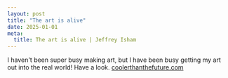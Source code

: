 ```yaml
---
layout: post
title: "The art is alive"
date: 2025-01-01
meta:
  title: The art is alive | Jeffrey Isham
---
```


<p>I haven't been super busy making art, but I have been busy getting my art out into the real world! Have a look. <a href="https://www.coolerthanthefuture.com">coolerthanthefuture.com</a></p>
